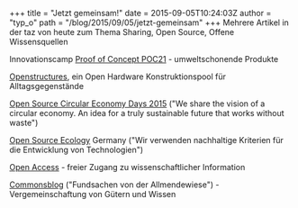 +++
title = "Jetzt gemeinsam!"
date = 2015-09-05T10:24:03Z
author = "typ_o"
path = "/blog/2015/09/05/jetzt-gemeinsam"
+++
Mehrere Artikel in der taz von heute zum Thema Sharing, Open Source,
Offene Wissensquellen

Innovationscamp [Proof of Concept POC21](https://www.poc21.cc/) -
umweltschonende Produkte

[Openstructures](https://openstructures.net), ein Open Hardware
Konstruktionspool für Alltagsgegenstände

[Open Source Circular Economy Days 2015](https://oscedays.org/) ("We
share the vision of a circular economy. An idea for a truly sustainable
future that works without waste")

[Open Source Ecology](https://opensourceecology.de/) Germany ("Wir
verwenden nachhaltige Kriterien für die Entwicklung von Technologien")

[Open Access](https://www.open-access.net/) - freier Zugang
zu wissenschaftlicher Information

[Commonsblog](https://commonsblog.wordpress.com/) ("Fundsachen von der
Allmendewiese") - Vergemeinschaftung von Gütern und Wissen
